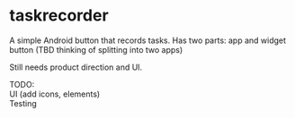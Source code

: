 taskrecorder
============

A simple Android button that records tasks. Has two parts: app and widget button (TBD thinking of splitting into two apps)

Still needs product direction and UI.

TODO: <br/>
UI (add icons, elements) <br/>
Testing <br/>

